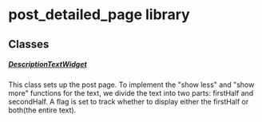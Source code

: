 



# post_detailed_page library











## Classes

##### [DescriptionTextWidget](../widgets_post_detailed_page/DescriptionTextWidget-class.md)



This class sets up the post page.
To implement the "show less" and "show more" functions for the text,
we divide the text into two parts: firstHalf and secondHalf. A flag is set to
track whether to display either the firstHalf or both(the entire text).















